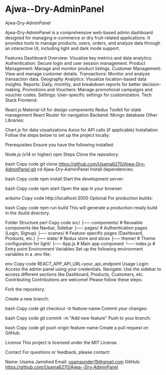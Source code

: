 # Ajwa--Dry-AdminPanel

Ajwa-Dry-AdminPanel

Ajwa-Dry-AdminPanel is a comprehensive web-based admin dashboard designed for managing e-commerce or dry fruit-related applications. It provides tools to manage products, users, orders, and analyze data through an interactive UI, including light and dark mode support.

Features
Dashboard Overview: Visualize key metrics and data analytics.
Authentication: Secure login and user session management.
Product Management: Manage and monitor product listings.
Customer Management: View and manage customer details.
Transactions: Monitor and analyze transaction data.
Geography Analytics: Visualize location-based data insights.
Reports: Daily, monthly, and breakdown reports for better decision-making.
Promotions and Vouchers: Manage promotional campaigns and voucher codes.
Settings: User-specific settings for customization.
Tech Stack
Frontend:

React.js
Material-UI for design components
Redux Toolkit for state management
React Router for navigation
Backend:
Mongo database
Other Libraries:

Chart.js for data visualizations
Axios for API calls (if applicable)
Installation
Follow the steps below to set up the project locally:

Prerequisites
Ensure you have the following installed:

Node.js (v14 or higher)
npm
Steps
Clone the repository:

bash
Copy code
git clone https://github.com/Usama6270/Ajwa-Dry-AdminPanel.git
cd Ajwa-Dry-AdminPanel
Install dependencies:

bash
Copy code
npm install
Start the development server:

bash
Copy code
npm start
Open the app in your browser:

arduino
Copy code
http://localhost:3000
Optional
For production builds:

bash
Copy code
npm run build
This will generate a production-ready build in the /build directory.

Folder Structure
perl
Copy code
src/
├── components/           # Reusable components like Navbar, Sidebar
├── pages/                # Authentication pages (Login, Signup)
├── scenes/               # Feature-specific pages (Dashboard, Products, etc.)
├── state/                # Redux store and slices
├── theme/                # Theme configuration for light/
├── App.js                # Main app component
└── index.js              # Entry point
Environment Variables
Set up the following environment variables in a .env file:

env
Copy code
REACT_APP_API_URL=your_api_endpoint
Usage
Login: Access the admin panel using your credentials.
Navigate: Use the sidebar to access different sections like Dashboard, Products, Customers, etc.
Contributing
Contributions are welcome! Please follow these steps:

Fork the repository.

Create a new branch:

bash
Copy code
git checkout -b feature-name
Commit your changes:

bash
Copy code
git commit -m "Add new feature"
Push to your branch:

bash
Copy code
git push origin feature-name
Create a pull request on GitHub.

License
This project is licensed under the MIT License.

Contact
For questions or feedback, please contact:

Name: Usama Jamshed
Email: usamaunder19@gmail.com
GitHub: https://github.com/Usama6270/Ajwa--Dry-AdminPanel